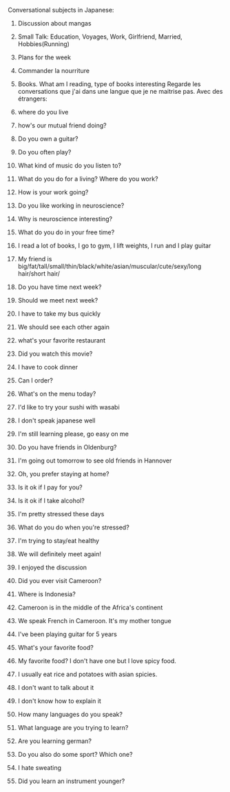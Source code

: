 Conversational subjects in Japanese:
1. Discussion about mangas
2. Small Talk: Education, Voyages, Work, Girlfriend, Married, Hobbies(Running)
3. Plans for the week
4. Commander la nourriture
5. Books. What am I reading, type of books interesting
Regarde les conversations que j'ai dans une langue que je ne maitrise pas. Avec des étrangers:

1. where do you live
2. how's our mutual friend doing?
3. Do you own a guitar?
4. Do you often play?
5. What kind of music do you listen to?
6. What do you do for a living? Where do you work?
7. How is your work going?
8. Do you like working in neuroscience?
9. Why is neuroscience interesting?
10. What do you do in your free time?
11. I read a lot of books, I go to gym, I lift weights, I run and I play guitar
12. My friend is big/fat/tall/small/thin/black/white/asian/muscular/cute/sexy/long hair/short hair/
13. Do you have time next week?
14. Should we meet next week?
15. I have to take my bus quickly
16. We should see each other again
17. what's your favorite restaurant
18. Did you watch this movie?
19. I have to cook dinner
20. Can I order?
21. What's on the menu today?
22. I'd like to try your sushi with wasabi
23. I don't speak japanese well
24. I'm still learning please, go easy on me
25. Do you have friends in Oldenburg?
26. I'm going out tomorrow to see old friends in Hannover
27. Oh, you prefer staying at home?
28. Is it ok if I pay for you?
29. Is it ok if I take alcohol?
30. I'm pretty stressed these days
31. What do you do when you're stressed?
32. I'm trying to stay/eat healthy
33. We will definitely meet again!
34. I enjoyed the discussion
35. Did you ever visit Cameroon?
36. Where is Indonesia?
37. Cameroon is in the middle of the Africa's continent
38. We speak French in Cameroon. It's my mother tongue
39. I've been playing guitar for 5 years
40. What's your favorite food?
41. My favorite food? I don't have one but I love spicy food.
42. I usually eat rice and potatoes with asian spicies.
43. I don't want to talk about it
44. I don't know how to explain it
45. How many languages do you speak?
46. What language are you trying to learn?
47. Are you learning german?
48. Do you also do some sport? Which one?
49. I hate sweating
50. Did you learn an instrument younger?